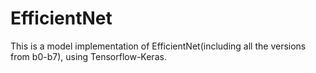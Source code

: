 # EfficientNet
This is a model implementation of EfficientNet(including all the versions from b0-b7), using Tensorflow-Keras.
